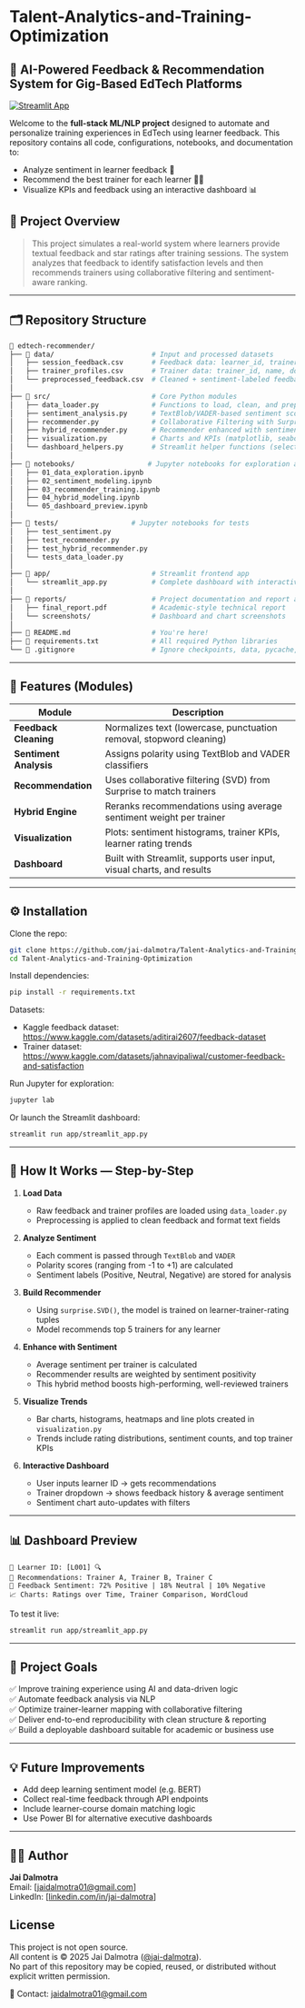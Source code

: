 # Talent-Analytics-and-Training-Optimization
##  🧠 AI-Powered Feedback & Recommendation System for Gig-Based EdTech Platforms

[![Streamlit App](https://static.streamlit.io/badges/streamlit_badge_black_white.svg)](https://<your-app-name>.streamlit.app)

Welcome to the **full-stack ML/NLP project** designed to automate and personalize training experiences in EdTech using learner feedback. This repository contains all code, configurations, notebooks, and documentation to:

- Analyze sentiment in learner feedback 📝
- Recommend the best trainer for each learner 👩‍🏫
- Visualize KPIs and feedback using an interactive dashboard 📊

## 🚀 Project Overview

> This project simulates a real-world system where learners provide textual feedback and star ratings after training sessions. The system analyzes that feedback to identify satisfaction levels and then recommends trainers using collaborative filtering and sentiment-aware ranking.

---

## 🗂️ Repository Structure

```bash
📁 edtech-recommender/
├── 📁 data/                        # Input and processed datasets
│   ├── session_feedback.csv       # Feedback data: learner_id, trainer_id, rating, feedback_text
│   ├── trainer_profiles.csv       # Trainer data: trainer_id, name, domain, experience
│   └── preprocessed_feedback.csv  # Cleaned + sentiment-labeled feedback
│
├── 📁 src/                         # Core Python modules
│   ├── data_loader.py             # Functions to load, clean, and preprocess CSVs
│   ├── sentiment_analysis.py      # TextBlob/VADER-based sentiment scoring
│   ├── recommender.py             # Collaborative Filtering with Surprise (SVD/KNN)
│   ├── hybrid_recommender.py      # Recommender enhanced with sentiment weight
│   ├── visualization.py           # Charts and KPIs (matplotlib, seaborn)
│   └── dashboard_helpers.py       # Streamlit helper functions (selects, filters, etc.)
│
├── 📁 notebooks/                  # Jupyter notebooks for exploration and validation
│   ├── 01_data_exploration.ipynb
│   ├── 02_sentiment_modeling.ipynb
│   ├── 03_recommender_training.ipynb
│   ├── 04_hybrid_modeling.ipynb
│   └── 05_dashboard_preview.ipynb
│
├── 📁 tests/                  # Jupyter notebooks for tests
│   ├── test_sentiment.py
│   ├── test_recommender.py
│   ├── test_hybrid_recommender.py
│   └── tests_data_loader.py
│
├── 📁 app/                         # Streamlit frontend app
│   └── streamlit_app.py           # Complete dashboard with interactivity
│
├── 📁 reports/                     # Project documentation and report assets
│   ├── final_report.pdf           # Academic-style technical report
│   └── screenshots/               # Dashboard and chart screenshots
│
├── 📄 README.md                    # You're here!
├── 📄 requirements.txt             # All required Python libraries
└── 📄 .gitignore                   # Ignore checkpoints, data, pycache, etc.
```

---

## 🔧 Features (Modules)

| Module                  | Description |
|------------------------|-------------|
| **Feedback Cleaning**  | Normalizes text (lowercase, punctuation removal, stopword cleaning) |
| **Sentiment Analysis** | Assigns polarity using TextBlob and VADER classifiers |
| **Recommendation**     | Uses collaborative filtering (SVD) from Surprise to match trainers |
| **Hybrid Engine**      | Reranks recommendations using average sentiment weight per trainer |
| **Visualization**      | Plots: sentiment histograms, trainer KPIs, learner rating trends |
| **Dashboard**          | Built with Streamlit, supports user input, visual charts, and results |

---

## ⚙️ Installation

Clone the repo:
```bash
git clone https://github.com/jai-dalmotra/Talent-Analytics-and-Training-Optimization.git
cd Talent-Analytics-and-Training-Optimization
```

Install dependencies:
```bash
pip install -r requirements.txt
```

Datasets:
- Kaggle feedback dataset: https://www.kaggle.com/datasets/aditirai2607/feedback-dataset
- Trainer dataset: https://www.kaggle.com/datasets/jahnavipaliwal/customer-feedback-and-satisfaction

Run Jupyter for exploration:
```bash
jupyter lab
```

Or launch the Streamlit dashboard:
```bash
streamlit run app/streamlit_app.py
```

---

## 🧪 How It Works — Step-by-Step

1. **Load Data**
   - Raw feedback and trainer profiles are loaded using `data_loader.py`
   - Preprocessing is applied to clean feedback and format text fields

2. **Analyze Sentiment**
   - Each comment is passed through `TextBlob` and `VADER`
   - Polarity scores (ranging from -1 to +1) are calculated
   - Sentiment labels (Positive, Neutral, Negative) are stored for analysis

3. **Build Recommender**
   - Using `surprise.SVD()`, the model is trained on learner-trainer-rating tuples
   - Model recommends top 5 trainers for any learner

4. **Enhance with Sentiment**
   - Average sentiment per trainer is calculated
   - Recommender results are weighted by sentiment positivity
   - This hybrid method boosts high-performing, well-reviewed trainers

5. **Visualize Trends**
   - Bar charts, histograms, heatmaps and line plots created in `visualization.py`
   - Trends include rating distributions, sentiment counts, and top trainer KPIs

6. **Interactive Dashboard**
   - User inputs learner ID → gets recommendations
   - Trainer dropdown → shows feedback history & average sentiment
   - Sentiment chart auto-updates with filters

---

## 📊 Dashboard Preview

```
📌 Learner ID: [L001] 🔍
📌 Recommendations: Trainer A, Trainer B, Trainer C
📌 Feedback Sentiment: 72% Positive | 18% Neutral | 10% Negative
📈 Charts: Ratings over Time, Trainer Comparison, WordCloud
```

To test it live:
```bash
streamlit run app/streamlit_app.py
```

---

## 📘 Project Goals

✅ Improve training experience using AI and data-driven logic  
✅ Automate feedback analysis via NLP  
✅ Optimize trainer-learner mapping with collaborative filtering  
✅ Deliver end-to-end reproducibility with clean structure & reporting  
✅ Build a deployable dashboard suitable for academic or business use  

---

## 💡 Future Improvements
- Add deep learning sentiment model (e.g. BERT)
- Collect real-time feedback through API endpoints
- Include learner-course domain matching logic
- Use Power BI for alternative executive dashboards

---

## 👨‍🏫 Author
**Jai Dalmotra**   
Email: [jaidalmotra01@gmail.com]  
LinkedIn: [[linkedin.com/in/jai-dalmotra](https://www.linkedin.com/in/jai-dalmotra-64891b1a9/)]  

## License

This project is not open source.  
All content is © 2025 Jai Dalmotra ([@jai-dalmotra](https://github.com/jai-dalmotra)).  
No part of this repository may be copied, reused, or distributed without explicit written permission.

📩 Contact: jaidalmotra01@gmail.com
